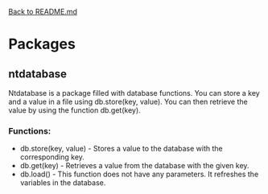 [Back to README.md](./README_2.md)


# Packages

## ntdatabase
Ntdatabase is a package filled with database functions. You can store a key and a value in a file using db.store(key, value). You can then retrieve the value by using the function db.get(key).

### Functions:
* db.store(key, value) - Stores a value to the database with the corresponding key.
* db.get(key) - Retrieves a value from the database with the given key.
* db.load() - This function does not have any parameters. It refreshes the variables in the database.



